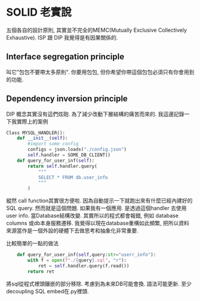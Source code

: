 # SOLID 老實說
五個各自的設計原則, 其實並不完全的MEMC(Mutually Exclusive Collectively Exhaustive). 
ISP 跟 DIP 我覺得是有因果關係的.
## Interface segregation principle
叫它"包包不要帶太多原則". 你要用包包, 但你希望你帶這個包包必須只有你會用到的功能.

## Dependency inversion principle
DIP 概念其實沒有這們炫砲. 為了減少改動下層結構的痛苦而來的. 我這邊記錄一下我實際上的案例
```python
Class MYSQL_HANDLER():
	def __init__(self):
		#import some config
		configs = json.loads("./config.json")
		self.handler = SOME_DB_CLIENT()
	def query_for_user_inf(self):
		return self.handler.query(
			"""
			SELECT * FROM db.user_info
			"""
		)
```
縱然 call function其實很方便啦. 因為自動提示一下就跑出來有什麼已經內建好的SQL query. 然而就是這個問題. 如果我有一個應用. 是透過這個handler 去使用user info. 當Database結構改變. 其實所以的程式都會報錯, 例如 database columns 或db本身服務遷移. 我覺得以現在database重構如此頻繁, 把所以資料來源當作是一個外設的硬體下去做思考和抽象化非常重要.

比較簡單的一點的做法
```python
	def query_for_user_inf(self,query:str="userr_info"):
		with f = open(f"./{query}.sql", "r"):
			ret = self.handler.query(f.read())
		return ret
```
將sql從程式裡頭鑲嵌的部分移除. 考慮到為未來DB可能會換. 語法可能更新. 至少decoupling SQL embed在.py裡頭. 


<!--stackedit_data:
eyJoaXN0b3J5IjpbMTE4OTYzMTk1LC0xMDYwNDQ3MjU1LC04OT
MyMzUxNTYsMjk0NjE1OTYsLTE5ODIzMzk0MzFdfQ==
-->